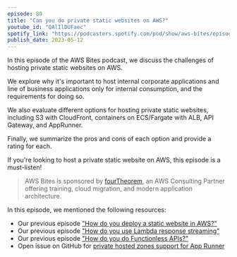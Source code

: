 ```yaml
---
episode: 80
title: "Can you do private static websites on AWS?"
youtube_id: "QAlIlDUFaec"
spotify_link: "https://podcasters.spotify.com/pod/show/aws-bites/episodes/80--Can-you-do-private-static-websites-on-AWS-e23anjr"
publish_date: 2023-05-12
---
```


In this episode of the AWS Bites podcast, we discuss the challenges of hosting private static websites on AWS.

We explore why it's important to host internal corporate applications and line of business applications only for internal consumption, and the requirements for doing so. 

We also evaluate different options for hosting private static websites, including S3 with CloudFront, containers on ECS/Fargate with ALB, API Gateway, and AppRunner. 

Finally, we summarize the pros and cons of each option and provide a rating for each.

If you're looking to host a private static website on AWS, this episode is a must-listen!


> AWS Bites is sponsored by [fourTheorem](https://fourtheorem.com/), an AWS Consulting Partner offering training, cloud migration, and modern application architecture.


In this episode, we mentioned the following resources:

- Our previous episode ["How do you deploy a static website in AWS?"](https://awsbites.com/3-how-do-you-deploy-a-static-website-on-aws/)
- Our previous episode ["How do you use Lambda response streaming"](https://awsbites.com/77-how-do-you-use-lambda-response-streaming/)
- Our previous episode ["How do you do Functionless APIs?"](https://awsbites.com/79-how-do-you-do-functionless-apis)
- Open issue on GitHub for [private hosted zones support for App Runner](https://github.com/aws/apprunner-roadmap/issues/183)

